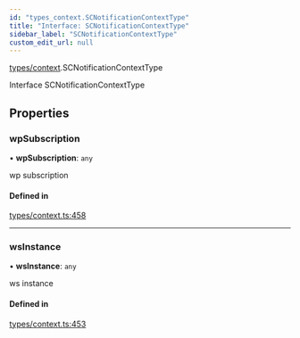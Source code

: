 ```yaml
---
id: "types_context.SCNotificationContextType"
title: "Interface: SCNotificationContextType"
sidebar_label: "SCNotificationContextType"
custom_edit_url: null
---
```


[types/context](../modules/types_context).SCNotificationContextType

Interface SCNotificationContextType

## Properties

### wpSubscription

• **wpSubscription**: `any`

wp subscription

#### Defined in

[types/context.ts:458](https://github.com/selfcommunity/community-ui/blob/7f26f69/packages/sc-core/src/types/context.ts#L458)

___

### wsInstance

• **wsInstance**: `any`

ws instance

#### Defined in

[types/context.ts:453](https://github.com/selfcommunity/community-ui/blob/7f26f69/packages/sc-core/src/types/context.ts#L453)
